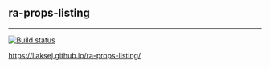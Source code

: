 ## ra-props-listing

---

[![Build status](https://ci.appveyor.com/api/projects/status/5ht9f2j0d0yy9dnj?svg=true)](https://ci.appveyor.com/project/Liaksej/ra-props-films)


https://liaksej.github.io/ra-props-listing/